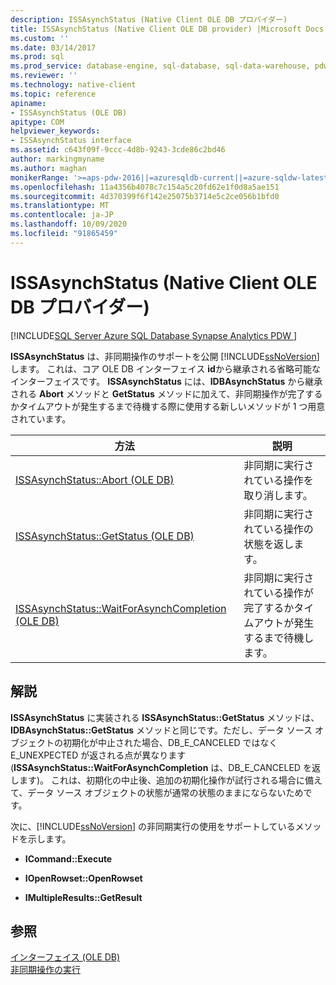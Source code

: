 ```yaml
---
description: ISSAsynchStatus (Native Client OLE DB プロバイダー)
title: ISSAsynchStatus (Native Client OLE DB provider) |Microsoft Docs
ms.custom: ''
ms.date: 03/14/2017
ms.prod: sql
ms.prod_service: database-engine, sql-database, sql-data-warehouse, pdw
ms.reviewer: ''
ms.technology: native-client
ms.topic: reference
apiname:
- ISSAsynchStatus (OLE DB)
apitype: COM
helpviewer_keywords:
- ISSAsynchStatus interface
ms.assetid: c643f09f-9ccc-4d8b-9243-3cde86c2bd46
author: markingmyname
ms.author: maghan
monikerRange: '>=aps-pdw-2016||=azuresqldb-current||=azure-sqldw-latest||>=sql-server-2016||=sqlallproducts-allversions||>=sql-server-linux-2017||=azuresqldb-mi-current'
ms.openlocfilehash: 11a4356b4078c7c154a5c20fd62e1f0d8a5ae151
ms.sourcegitcommit: 4d370399f6f142e25075b3714e5c2ce056b1bfd0
ms.translationtype: MT
ms.contentlocale: ja-JP
ms.lasthandoff: 10/09/2020
ms.locfileid: "91865459"
---
```

# <a name="issasynchstatus-native-client-ole-db-provider"></a>ISSAsynchStatus (Native Client OLE DB プロバイダー)
[!INCLUDE[SQL Server Azure SQL Database Synapse Analytics PDW ](../../includes/applies-to-version/sql-asdb-asdbmi-asa-pdw.md)]

  **ISSAsynchStatus** は、非同期操作のサポートを公開 [!INCLUDE[ssNoVersion](../../includes/ssnoversion-md.md)] します。 これは、コア OLE DB インターフェイス **id**から継承される省略可能なインターフェイスです。 **ISSAsynchStatus** には、**IDBAsynchStatus** から継承される **Abort** メソッドと **GetStatus** メソッドに加えて、非同期操作が完了するかタイムアウトが発生するまで待機する際に使用する新しいメソッドが 1 つ用意されています。  
  
|方法|説明|  
|------------|-----------------|  
|[ISSAsynchStatus::Abort &#40;OLE DB&#41;](../../relational-databases/native-client-ole-db-interfaces/issasynchstatus-abort-ole-db.md)|非同期に実行されている操作を取り消します。|  
|[ISSAsynchStatus::GetStatus &#40;OLE DB&#41;](../../relational-databases/native-client-ole-db-interfaces/issasynchstatus-getstatus-ole-db.md)|非同期に実行されている操作の状態を返します。|  
|[ISSAsynchStatus::WaitForAsynchCompletion &#40;OLE DB&#41;](../../relational-databases/native-client-ole-db-interfaces/issasynchstatus-waitforasynchcompletion-ole-db.md)|非同期に実行されている操作が完了するかタイムアウトが発生するまで待機します。|  
  
## <a name="remarks"></a>解説  
 **ISSAsynchStatus** に実装される **ISSAsynchStatus::GetStatus** メソッドは、**IDBAsynchStatus::GetStatus** メソッドと同じです。ただし、データ ソース オブジェクトの初期化が中止された場合、DB_E_CANCELED ではなく E_UNEXPECTED が返される点が異なります (**ISSAsynchStatus::WaitForAsynchCompletion** は、DB_E_CANCELED を返します)。 これは、初期化の中止後、追加の初期化操作が試行される場合に備えて、データ ソース オブジェクトの状態が通常の状態のままにならないためです。  
  
 次に、[!INCLUDE[ssNoVersion](../../includes/ssnoversion-md.md)] の非同期実行の使用をサポートしているメソッドを示します。  
  
-   **ICommand::Execute**  
  
-   **IOpenRowset::OpenRowset**  
  
-   **IMultipleResults::GetResult**  
  
## <a name="see-also"></a>参照  
 [インターフェイス &#40;OLE DB&#41;](./sql-server-native-client-ole-db-interfaces.md)   
 [非同期操作の実行](../../relational-databases/native-client/features/performing-asynchronous-operations.md)  
  
